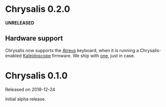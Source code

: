 Chrysalis 0.2.0
===============
**UNRELEASED**

## Hardware support

Chrysalis now supports the [Atreus][atreus] keyboard, when it is running a
Chrysalis-enabled [Kaleidoscope][kaleidoscope] firmware. We ship with
[one][chrysalis-bundle:atreus], just in case.

 [atreus]: https://atreus.technomancy.us/
 [kaleidoscope]: https://github.com/keyboardio/Kaleidoscope
 [chrysalis-bundle:atreus]: https://github.com/keyboardio/Chrysalis-Firmware-Bundle/tree/master/Technomancy/Atreus

Chrysalis 0.1.0
===============
Released on 2018-12-24

Initial alpha release.
